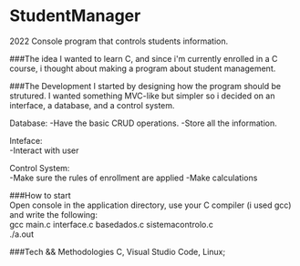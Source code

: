 # StudentManager
2022
Console program that controls students information.

###The idea
I wanted to learn C, and since i'm currently enrolled in a C course, i thought about making a program about student management.

###The Development
I started by designing how the program should be strutured. I wanted something MVC-like but simpler so i decided on an interface, a database, and a control system.

Database:
-Have the basic CRUD operations.
-Store all the information.

Inteface:  
-Interact with user

Control System:  
-Make sure the rules of enrollment are applied
-Make calculations

###How to start  
Open console in the application directory, use your C compiler (i used gcc) and write the following:  
gcc main.c interface.c basedados.c sistemacontrolo.c  
./a.out  

###Tech && Methodologies
C, Visual Studio Code, Linux;
